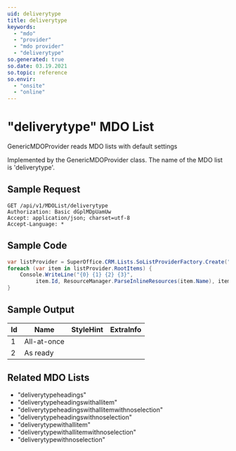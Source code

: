 ```yaml
---
uid: deliverytype
title: deliverytype
keywords:
  - "mdo"
  - "provider"
  - "mdo provider"
  - "deliverytype"
so.generated: true
so.date: 03.19.2021
so.topic: reference
so.envir:
  - "onsite"
  - "online"
---
```


# "deliverytype" MDO List
GenericMDOProvider reads MDO lists with default settings



Implemented by the <see cref="T:SuperOffice.CRM.Lists.GenericMDOProvider">GenericMDOProvider</see> class.
The name of the MDO list is 'deliverytype'.




## Sample Request

```http!
GET /api/v1/MDOList/deliverytype
Authorization: Basic dGplMDpUamUw
Accept: application/json; charset=utf-8
Accept-Language: *

```

## Sample Code
```cs
var listProvider = SuperOffice.CRM.Lists.SoListProviderFactory.Create("deliverytype", forceFlatList: true);
foreach (var item in listProvider.RootItems) {
    Console.WriteLine("{0} {1} {2} {3}", 
         item.Id, ResourceManager.ParseInlineResources(item.Name), item.StyleHint, item.ExtraInfo);
}
```

## Sample Output

|Id   | Name  |StyleHint|ExtraInfo |
| --- | ----- | ------- | -------- |
|1|All-at-once|||
|2|As ready|||


## Related MDO Lists

* "deliverytypeheadings"
* "deliverytypeheadingswithallitem"
* "deliverytypeheadingswithallitemwithnoselection"
* "deliverytypeheadingswithnoselection"
* "deliverytypewithallitem"
* "deliverytypewithallitemwithnoselection"
* "deliverytypewithnoselection"
